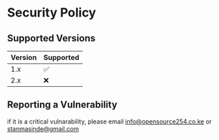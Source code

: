 # Security Policy

## Supported Versions

| Version | Supported          |
| ------- | ------------------ |
| 1.x   | :white_check_mark: |
| 2.x   | :x:                |

## Reporting a Vulnerability

if it is a critical vulnarability, please email <info@opensource254.co.ke> or <stanmasinde@gmail.com>
